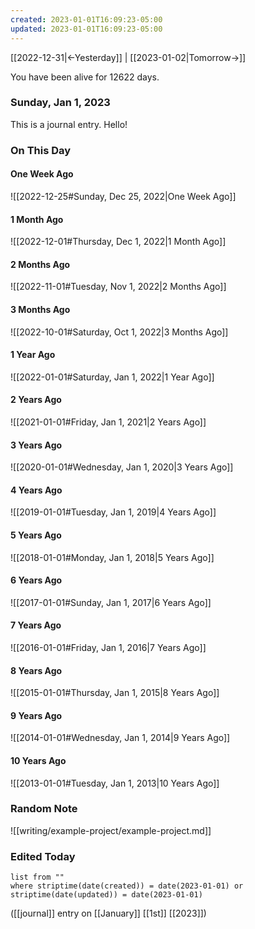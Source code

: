 ```yaml
---
created: 2023-01-01T16:09:23-05:00
updated: 2023-01-01T16:09:23-05:00
---
```

[[2022-12-31|←Yesterday]] | [[2023-01-02|Tomorrow→]]

You have been alive for 12622 days.

### Sunday, Jan 1, 2023

This is a journal entry. Hello!

### On This Day

#### One Week Ago

![[2022-12-25#Sunday, Dec 25, 2022|One Week Ago]]
#### 1 Month Ago

![[2022-12-01#Thursday, Dec 1, 2022|1 Month Ago]]
#### 2 Months Ago

![[2022-11-01#Tuesday, Nov 1, 2022|2 Months Ago]]
#### 3 Months Ago

![[2022-10-01#Saturday, Oct 1, 2022|3 Months Ago]]
#### 1 Year Ago

![[2022-01-01#Saturday, Jan 1, 2022|1 Year Ago]]
#### 2 Years Ago

![[2021-01-01#Friday, Jan 1, 2021|2 Years Ago]]
#### 3 Years Ago

![[2020-01-01#Wednesday, Jan 1, 2020|3 Years Ago]]
#### 4 Years Ago

![[2019-01-01#Tuesday, Jan 1, 2019|4 Years Ago]]
#### 5 Years Ago

![[2018-01-01#Monday, Jan 1, 2018|5 Years Ago]]
#### 6 Years Ago

![[2017-01-01#Sunday, Jan 1, 2017|6 Years Ago]]
#### 7 Years Ago

![[2016-01-01#Friday, Jan 1, 2016|7 Years Ago]]
#### 8 Years Ago

![[2015-01-01#Thursday, Jan 1, 2015|8 Years Ago]]
#### 9 Years Ago

![[2014-01-01#Wednesday, Jan 1, 2014|9 Years Ago]]
#### 10 Years Ago

![[2013-01-01#Tuesday, Jan 1, 2013|10 Years Ago]]

### Random Note

![[writing/example-project/example-project.md]]

### Edited Today

```dataview
list from ""
where striptime(date(created)) = date(2023-01-01) or striptime(date(updated)) = date(2023-01-01)
```

([[journal]] entry on [[January]] [[1st]] [[2023]])
